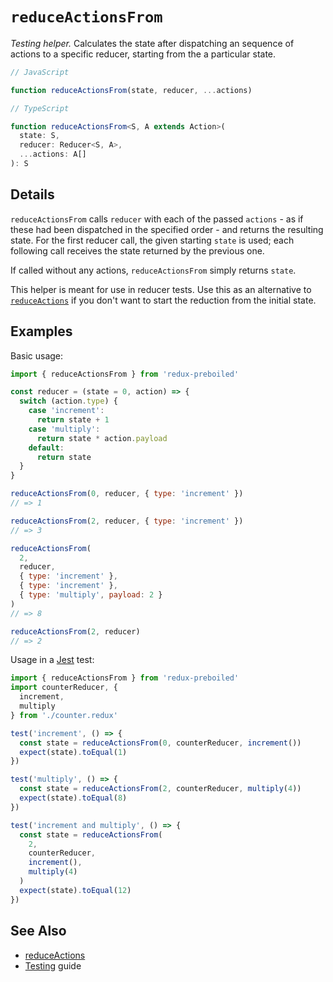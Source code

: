 # `reduceActionsFrom`

_Testing helper._ Calculates the state after dispatching an sequence of
actions to a specific reducer, starting from the a particular state.

```js
// JavaScript

function reduceActionsFrom(state, reducer, ...actions)
```

```ts
// TypeScript

function reduceActionsFrom<S, A extends Action>(
  state: S,
  reducer: Reducer<S, A>,
  ...actions: A[]
): S
```

## Details

`reduceActionsFrom` calls `reducer` with each of the passed `actions` -  as if
these had been dispatched in the specified order - and returns the resulting
state. For the first reducer call, the given starting `state` is used; each
following call receives the state returned by the previous one.

If called without any actions, `reduceActionsFrom` simply returns `state`.

This helper is meant for use in reducer tests. Use this as an alternative to
[`reduceActions`](./reduceActions.md) if you don't want to start the reduction
from the initial state.


## Examples

Basic usage:

```js
import { reduceActionsFrom } from 'redux-preboiled'

const reducer = (state = 0, action) => {
  switch (action.type) {
    case 'increment':
      return state + 1
    case 'multiply':
      return state * action.payload
    default:
      return state
  }
}

reduceActionsFrom(0, reducer, { type: 'increment' })
// => 1

reduceActionsFrom(2, reducer, { type: 'increment' })
// => 3

reduceActionsFrom(
  2,
  reducer,
  { type: 'increment' },
  { type: 'increment' },
  { type: 'multiply', payload: 2 }
)
// => 8

reduceActionsFrom(2, reducer)
// => 2
```

Usage in a [Jest][jest] test:

```js
import { reduceActionsFrom } from 'redux-preboiled'
import counterReducer, {
  increment,
  multiply
} from './counter.redux'

test('increment', () => {
  const state = reduceActionsFrom(0, counterReducer, increment())
  expect(state).toEqual(1)
})

test('multiply', () => {
  const state = reduceActionsFrom(2, counterReducer, multiply(4))
  expect(state).toEqual(8)
})

test('increment and multiply', () => {
  const state = reduceActionsFrom(
    2,
    counterReducer,
    increment(),
    multiply(4)
  )
  expect(state).toEqual(12)
})
```

## See Also

- [reduceActions](./reduceActions.md)
- [Testing](../guides/testing.md) guide

[jest]: https://jestjs.io/
